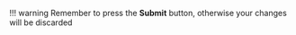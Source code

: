 
!!! warning
    Remember to press the **Submit** button, otherwise your changes will be discarded

